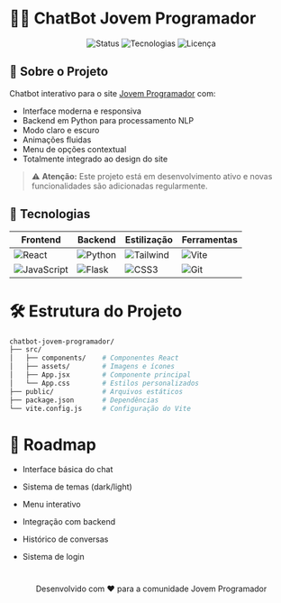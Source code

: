 # 🤖💬 ChatBot Jovem Programador 

<div align="center">
  
![Status](https://img.shields.io/badge/STATUS-EM%20DESENVOLVIMENTO-yellow?style=for-the-badge)
![Tecnologias](https://img.shields.io/badge/TECNOLOGIAS-React%20%2B%20Python%20%2B%20Tailwind-blue?style=for-the-badge)
![Licença](https://img.shields.io/badge/LICENÇA-MIT-green?style=for-the-badge)

</div>



## 🌟 Sobre o Projeto

Chatbot interativo para o site [Jovem Programador](https://jovemprogramador.com.br/) com:

- Interface moderna e responsiva
- Backend em Python para processamento NLP
- Modo claro e escuro
- Animações fluidas
- Menu de opções contextual
- Totalmente integrado ao design do site

> ⚠️ **Atenção:** Este projeto está em desenvolvimento ativo e novas funcionalidades são adicionadas regularmente.


## 🚀 Tecnologias

<div align="center">
  
| Frontend | Backend | Estilização | Ferramentas |
|----------|---------|-------------|-------------|
| ![React](https://img.shields.io/badge/React-61DAFB?style=for-the-badge&logo=react&logoColor=black) | ![Python](https://img.shields.io/badge/Python-3776AB?style=for-the-badge&logo=python&logoColor=white) | ![Tailwind](https://img.shields.io/badge/Tailwind_CSS-38B2AC?style=for-the-badge&logo=tailwind-css&logoColor=white) | ![Vite](https://img.shields.io/badge/Vite-B73BFE?style=for-the-badge&logo=vite&logoColor=white) |
| ![JavaScript](https://img.shields.io/badge/JavaScript-F7DF1E?style=for-the-badge&logo=javascript&logoColor=black) | ![Flask](https://img.shields.io/badge/Flask-000000?style=for-the-badge&logo=flask&logoColor=white) | ![CSS3](https://img.shields.io/badge/CSS3-1572B6?style=for-the-badge&logo=css3&logoColor=white) | ![Git](https://img.shields.io/badge/Git-F05032?style=for-the-badge&logo=git&logoColor=white) |

</div>



# 🛠 Estrutura do Projeto

```bash
chatbot-jovem-programador/
├── src/
│   ├── components/    # Componentes React
│   ├── assets/        # Imagens e ícones
│   ├── App.jsx        # Componente principal
│   └── App.css        # Estilos personalizados
├── public/            # Arquivos estáticos
├── package.json       # Dependências
└── vite.config.js     # Configuração do Vite
```

# 📅 Roadmap

- Interface básica do chat

- Sistema de temas (dark/light)

- Menu interativo

- Integração com backend

- Histórico de conversas

- Sistema de login

#
<div align="center"> Desenvolvido com ❤️ para a comunidade Jovem Programador </div>
